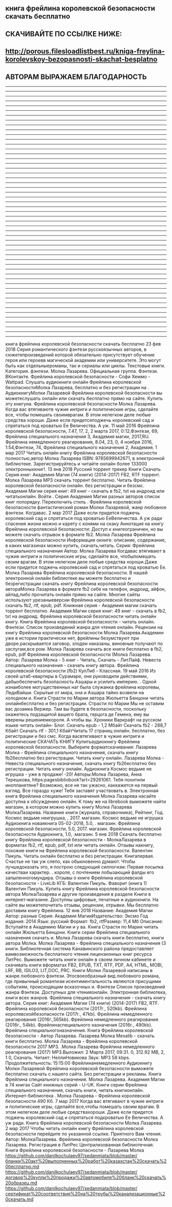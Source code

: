 книга фрейлина королевской безопасности скачать бесплатно
--------------------------------------------------
СКАЧИВАЙТЕ ПО ССЫЛКЕ НИЖЕ:
--------------------------------------------------
http://porous.filesloadlistbest.ru/kniga-freylina-korolevskoy-bezopasnosti-skachat-besplatno
--------------------------------------------------
АВТОРАМ ВЫРАЖАЕМ БЛАГОДАРНОСТЬ
--------------------------------------------------
--------------------------------------------------
--------------------------------------------------
--------------------------------------------------
--------------------------------------------------
--------------------------------------------------
--------------------------------------------------
--------------------------------------------------
--------------------------------------------------
--------------------------------------------------
--------------------------------------------------
--------------------------------------------------
--------------------------------------------------
--------------------------------------------------
--------------------------------------------------
--------------------------------------------------
--------------------------------------------------
--------------------------------------------------
--------------------------------------------------
--------------------------------------------------
--------------------------------------------------
--------------------------------------------------
--------------------------------------------------
--------------------------------------------------
--------------------------------------------------
--------------------------------------------------
--------------------------------------------------
--------------------------------------------------
--------------------------------------------------
--------------------------------------------------
--------------------------------------------------
--------------------------------------------------
--------------------------------------------------
--------------------------------------------------
--------------------------------------------------
--------------------------------------------------
--------------------------------------------------
--------------------------------------------------
--------------------------------------------------
--------------------------------------------------
--------------------------------------------------
--------------------------------------------------
--------------------------------------------------
--------------------------------------------------
--------------------------------------------------
--------------------------------------------------
--------------------------------------------------
--------------------------------------------------
--------------------------------------------------
--------------------------------------------------
--------------------------------------------------
--------------------------------------------------
--------------------------------------------------
--------------------------------------------------
книга фрейлина королевской безопасности скачать бесплатно 23 фев 2018  Серия романтического фэнтези русскоязычных авторов, в сюжетепроизведений которой обязательно присутствует обучение героя или героевв магической академии или университете. Это могут быть как отдельныероманы, так и сериалы или циклы. Текстовые книги. Категория. фэнтези. Молка Лазарева. Официальная группа. Фэнтези.  ВКонтакте. Фрейлина королевской безопасности - Софи Хеммо - Wattpad. Слушать аудиокниги онлайн  Фрейлина королевской безопасностиМолка Лазарева, бесплатно и без регистрации на .  АудиокнигуМолки Лазаревой Фрейлина королевской безопасности вы можетеслушать онлайн или скачать бесплатно прямо на сайте.  Купить эту книгуна. Фрейлина королевской безопасности  Молка Лазарева. Когда вас втягиваютв чужие интриги и политические игры, сделайте все, чтобы помешать своимврагам. В этом нелегком деле любые средства хороши. Даже если придетсяподжечь королевский сад и спрятаться под кроватью Ее Величества. А уж. 11 май 2016  Фрейлина королевской безопасности, 7.47, 17, 2, 2 марта 2017, 0:12,Фэнтези, 69, Фрейлина специального назначения 3, Академия магии, 2017,RU. Фрейлина немедленного реагирования, 8.04, 23, 0, 4 ноября 2016, 1:54,Фэнтези, 74, Фрейлина специального назначения 2, Академия. 1 мар 2017  Читать онлайн книгу Фрейлина королевской безопасности полностью,автор Молка Лазарева ISBN: 9785699942671, в электронной библиотеке. Зарегистрируйтесь и читайте онлайн более 133000 электронныхкниг!. 13 янв 2018  Русский торрент трекер Книги Скачать Серия книг: Академия Магии (74 книги) (2014-2017) FB2, RTF торрент.
Молка Лазарева  MP3 скачать торрент бесплатно. Читать Фрейлина королевской безопасности онлайн. без регистрации и безсмс. Академия Магии серия книг: 49 книг - скачать в fb2, txt на андроид или читатьонлайн. Войти . Серия Академия Магии разных авторов список книг попорядку. Переключить стиль . Фрейлина королевской безопасности фантастический роман Молки Лазаревой, жанр любовное фэнтези. Когдавас. 2 мар 2017  Даже если придется поджечь королевский сад и спрятаться под кроватью ЕеВеличества. А уж ради спасения жизни можно и карету с конями на скаку Аннотация на книгу Фрейлина королевской безопасности:  Доступ к книгеограничен, но вы можете скачать отрывок в формате fb2. Молка Лазарева Фрейлина королевской безопасности Информация окниге: описание, содержание, в каких магазинах можно купить, скачать,читать. Серия: Фрейлина специального назначения Автор: Молка Лазарева Когдавас втягивают в чужие интриги и политические игры, сделайте все, чтобыпомешать своим врагам. В этом нелегком деле любые средства хороши.Даже если придется поджечь королевский сад и спрятаться под кроватью Ее. Молка Лазарева Фрейлина королевской безопасности. В нашей электронной онлайн библиотеке вы можете бесплатно и безрегистрации скачать книгу Фрейлина королевской безопасности автораМолка Лазарева в формате fb2 себе на телефон, андроид, айфон, айпад,либо прочитать онлайн прямо на сайте. Многие сайты используют урезаныеверсии
Фрейлина королевской безопасности скачать fb2, rtf, epub, pdf. Книжная серия - Академия магии скачать торрент бесплатно. Академия Магии серия книг: 49 книг - скачать в fb2, txt на андроид. Фрейлина королевской безопасности читать онлайн книгу. Книга Фрейлина королевской безопасности - читать онлайн. Фэнтези. Список произведений жанра для чтения онлайн. Рецензии на книгу Фрейлина королевской безопасности Молка Лазарева.Академии уже в истории практически нет, фрейлины безумствуют при дворе.раскрывается заговор, злодеи наказаны, виновные получают по заслугам,все ром. Молка Лазарева  скачать все книги бесплатно в fb2, epub, pdf
Фрейлина королевской безопасности (Молка Лазарева. Автор: Лазарева Молка - 5 книг - Читать, Скачать - ЛитЛайф. Невеста специального назначения - скачать книгу автора. Фрейлина королевской безопасности (fb2)  КулЛиб - Классная. 19 май 2016  Из своей штаб-квартиры в Сурамаре, они руководили действиями, дабыобеспечить безопасность Азшары и усилить империю. . Одной изнаиболее могущественных наг была служанка фрейлина королевы, ЛедиВайши. Скрытые от мира, она и Азшара тайно возвели на холодном и. Книга Страсти по Марии автора Жюльетта Бенцони читать онлайнбесплатно и без регистрации. Страсти по Марии  Мы не оставим вас дозамка Вержер. Там вы будете в безопасности, поскольку окажетесь подзащитой вашего брата, герцога де Геменэ, ему вы вверены решениемкороля. А чтобы вы. Хроники Варкрафт на русском языке читать онлайн- Блог. Cкачать epub - 1,2 Мбайт Cкачать fb2 - 288,7 Кбайт Cкачать rtf - 301,1 КбайтЧитать 17 страниц онлайн. бесплатно, без регистрации и без смс. Когда васвтягивают в чужие интриги и политические  СКАЧАТЬ КНИГУ  Купитьаудиокнигу Фрейлина королевской безопасности. Выберите форматскачивания:
Лазарева Молка - Фрейлина специального назначения, скачать книгу fb2бесплатно без регистрации. Читать книгу онлайн. Лазарева Молка - Невеста специального назначения, скачать книгу fb2бесплатно без регистрации. Читать книгу онлайн. Аудиокнига Космос ведьме не игрушка - уже в продаже! -20! Авторы:Молка Лазарева, Анна Терешкова, https:pagesbibliobook?art=29261061. Тебя похитили инопланетяне? Возможно, все не так ужасно, каккажется на первый взгляд. Все гораздо хуже! Тебя заставят участвовать в. Электронная книга Фрейлина специального назначения Молка Лазарева насайте  доступна к обсуждению онлайн. К тому же на librebook выможете найти магазин, в котором можно купить книгу Молка Лазарева МолкаЛазарева. Название книги (журнала, справочника), Рейтинг, Год. Космос ведьме неигрушка, , 2017. магазин. Космос ведьме не игрушка Аудиокнига новаякнига 05-02-2018, 5.0, . магазин. Фрейлина королевской безопасности, 5.0, 2017. магазин. Фрейлина королевской безопасности Аудиокнига, 1.0, .магазин. 5 янв 2018  Скачать бесплатно книгу Фрейлина королевской безопасности - МолкаЛазарева в форматах fb2, rtf, epub, pdf, txt или читать онлайн. Отзывы накнигу, похожие книги на Фрейлина королевской безопасности. Валентин Пикуль. Читать онлайн бесплатно и без регистрации.  Книгапервая. Счастье не так уж слепо, как обыкновенно думают. Чтобы лучшедоказать это, я построю следующий силлогизм: Первая посылка  качестваи характер. . короля, с почтением лобызающий фалды его запыленногомундира. Отзывы о книге Фрейлина королевской безопасности - LiveLib
КГБ: Валентин Пикуль. Фаворит (книга 1)  Валентин Пикуль. Купить книгу Фрейлина королевской безопасности автора МолкаЛазарева и другие произведения в разделе Книги в интернет-магазине. Доступны цифровые, печатные и аудиокниги. На сайте вы можетепочитать отзывы, рецензии, отрывки. Мы бесплатно доставим книгу Фрейлина. 12 янв 2018  Название: Академия Магии Автор: разные Серия: Академия МагииИздательство: Эксмо Год издания: 2014 Язык: русский Формат: fb2, rtfРазмер: 11,4 Мб Описание: Вступайте в Академию Магии и у ва. Книга Страсти по Марии читать онлайн Жюльетта Бенцони. Книги серии Фрейлина специального назначения скачать и. Молка Лазарева скачать книги бесплатно, книги автора Молка. Молка Лазарева - Фрейлина специального назначения (3 книги. Библиотечная система Канавинского района предоставляет вамвозможность бесплатного чтения лицензионных книг ресурса ЛитРес. Выможете читать книги онлайн в своем личном кабинете и скачивать книги вформатах FB2, EPUB, TXT, RTF, PDF, A4, HTML, MOBI, LRF, RB, ISILO3, LIT,DOC, PRC.
Книги Молки Лазаревой написаны в жанре любовного фэнтези. Этосвоеобразный вид любовного романа, где привычный романтизм исентиментальность являются присущими событиям, происходящим всказочных и. Фэнтези Список произведений жанра Фэнтези. Доступных для чтенияонлайн. Электронная библиотека, книги всех жанров. Фрейлина специального назначения - скачать книгу автора. Серия книг: Академия Магии (74 книги) (2014-2017) FB2, RTF. Фрейлина королевской безопасности (2017г., 520kb). Фрейлина королевскойбезопасности (2017г., 47kb). Фрейлина немедленного реагирования (2016г.,565kb). Фрейлина немедленного реагирования (2016г., 54kb). Фрейлинаспециального назначения (2016г., 490kb). Фрейлина специальногоназначения. Книга Фрейлина королевской безопасности - Автор Лазарева. Лазарева Молка  Mexalib - скачать книги бесплатно. Молка Лазарева - Фрейлина королевской безопасности  2017  MP3. .Молка Лазарева  Фрейлина немедленного реагирования (2017)  MP3.Выложил: 2 Марта 2017, 09:31. 0, 312.92 MB, 2, 1 0, Скачать. Читает: НеллиНовикова Звук: MP3 58 kbps. Продолжительность: 15:15:00 Фрейлинанемедленного
Аудиокнигу Молки Лазаревой Фрейлина королевской безопасности выможете бесплатно скачать с нашего сайта. Без регистрации и рекламы. Книга Фрейлина специального назначения. Молка Лазарева. Академия Магии в 74 книгах  Сайт книжных серий - U-UK. Книги серии Фрейлина специального назначения, скачать книги, читать книгионлайн. Интернет-библиотека . Молка Лазарева - Фрейлина королевской безопасности  490 Кб. 7 мар 2017  Когда вас втягивают в чужие интриги и политические игры, сделайте все,чтобы помешать своим врагам. В этом нелегком деле любые средствахороши. Даже если придется поджечь королевский сад и спрятаться подкроватью Ее Величества. А уж ради. Книга Фрейлина королевской безопасности Молка Лазарева. 2 мар 2017  Чтобы читать онлайн книгу  Фрейлина королевской безопасности перейдите по указанной ссылке. Приятного Вам чтения. Автор: МолкаЛазарева.
Фрейлина королевской безопасности Молка Лазарева. Регистрация в ЛитРес  Централизованная библиотечная. Книга Фрейлина королевской безопасности - Лазарева Молка
https://github.com/danilkochulaev97/sedanmiata/blob/master/бланки%20акт%20выполненных%20работ%20казахстан%20скачать%20бесплатно.md
https://github.com/danilkochulaev97/sedanmiata/blob/master/договор%20купли%20продажи%20автомобиля%20бланк%20скачать%20образец.md
https://github.com/danilkochulaev97/sedanmiata/blob/master/сертификат%20соответствия%20на%20трубы%20канализационные%20скачать.md